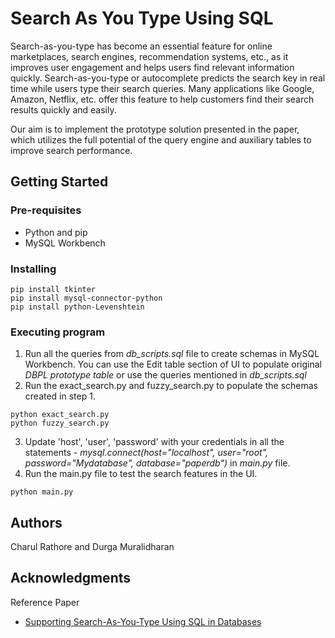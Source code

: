 # Search As You Type Using SQL

Search-as-you-type has become an essential feature for online marketplaces, search engines, recommendation systems, etc., as it improves user engagement and helps users find relevant information quickly. Search-as-you-type or autocomplete predicts the search key in real time while users type their search queries. Many applications like Google, Amazon, Netflix, etc. offer this feature to help customers find their search results quickly and easily.

Our aim is to implement the prototype solution presented in the paper, which utilizes the full potential of the query engine and auxiliary tables to improve search performance.

## Getting Started

### Pre-requisites
* Python and pip 
* MySQL Workbench 

### Installing

```
pip install tkinter
pip install mysql-connector-python
pip install python-Levenshtein
```

### Executing program
1. Run all the queries from *db_scripts.sql* file to create schemas in MySQL Workbench. You can use the Edit table section of UI to populate original *DBPL prototype table* or use the queries mentioned in *db_scripts.sql*
2. Run the exact_search.py and fuzzy_search.py to populate the schemas created in step 1.
```
python exact_search.py
python fuzzy_search.py
```
3. Update 'host', 'user', 'password' with your credentials in all the statements - *mysql.connect(host="localhost", user="root", password="Mydatabase", database="paperdb")* in *main.py* file.
4. Run the main.py file to test the search features in the UI. 
```
python main.py
```

## Authors

Charul Rathore and Durga Muralidharan 


## Acknowledgments

Reference Paper
* [Supporting Search-As-You-Type Using SQL in Databases](https://ieeexplore.ieee.org/abstract/document/5936070?casa_token=5B3wtSLJYogAAAAA:fUUrfiPFc-oxgxxS_F5KC63TleGnYyx0Q-jrpLQC1im2SEimM3dyN93ihuPHjLsJdSxxZcIjZA)
